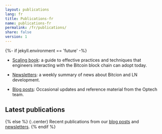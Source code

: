 ```yaml
---
layout: publications
lang: fr
title: Publications-fr
name: publications-fr
permalink: /fr/publications/
share: false
version: 1
---
```

{%- if jekyll.environment == 'future' -%}
- [Scaling book][]: a guide to effective practices and techniques
  that engineers interacting with the Bitcoin block chain can adopt
  today.

- [Newsletters][]: a weekly summary of news about Bitcion and LN
  development.

- [Blog posts][]: Occasional updates and reference material
  from the Optech team.

## Latest publications

{% else %}
{:.center}
Recent publications from our [blog posts][] and [newsletters][].
{% endif %}

[blog posts]: /fr/blog/
[newsletters]: /fr/newsletters/
[scaling book]: /fr/scaling/
